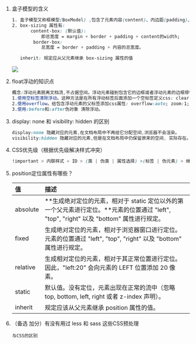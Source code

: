 1. 盒子模型的含义

   ```css
   1. 盒子模型又称框模型(BoxModel) ,包含了元素内容(content)、内边距(padding)、边框(border)、外边距(margin)几个要素;
   2. box-sizing 属性有:
          content-box: (默认值):
              即总宽度 = margin + border + padding + content的width;
          ￼border-box: 
              总宽度 = border + padding + 内容的总宽度。

      inherit: 规定应从父元素继承 box-sizing 属性的值
   ```

   ![](http://www.runoob.com/images/box-model.gif)

2. float浮动的知识点

   ```css
   概念:浮动元素脱离文档流,不占据空间。浮动元素碰到包含它的边框或者浮动元素的边框停留
   1.使用空标签清除浮动。这种方法是在所有浮动标签后面添加一个空标签定义css: clear:both. 弊端就是增加了无意义标签。
   2.使用overflow。给包含浮动元素的父标签添加css属性: overflow:auto; zoom:1; (zoom:1用于兼容IE6)。
   3.使用:before和:after伪对象 清除浮动。
   ```

3. display: none 和 visibility: hidden 的区别

   ```css
   display:none 隐藏对应的元素,在文档布局中不再给它分配空间,浏览器不会渲染。
   visibility:hidden 隐藏对应的元素,但是在文档布局中仍保留原来的空间, 实际存在。
   ```

4. CSS优先级（根据优先级解决样式冲突）

   ```css
   !important > 内联样式 > ID > (类 | 伪类 | 属性选择) >(标签 | 伪元素) > 继承 > 通配
   ```

5. position定位属性有哪些？

   | 值 | 描述 |
   | :--- | :--- |
   | absolute | **生成绝对定位的元素，相对于 static 定位以外的第一个父元素进行定位。**元素的位置通过 "left", "top", "right" 以及 "bottom" 属性进行规定。 |
   | fixed | 生成绝对定位的元素，相对于浏览器窗口进行定位。元素的位置通过 "left", "top", "right" 以及 "bottom" 属性进行规定。 |
   | relative | 生成相对定位的元素，相对于其正常位置进行定位。因此，"left:20" 会向元素的 LEFT 位置添加 20 像素。 |
   | static | 默认值。没有定位，元素出现在正常的流中（忽略 top, bottom, left, right 或者 z-index 声明）。 |
   | inherit | 规定应该从父元素继承 position 属性的值。 |

6. （备选 加分）有没有用过 less 和 sass 这些CSS预处理

   ```
   与CSS的区别
   ```



